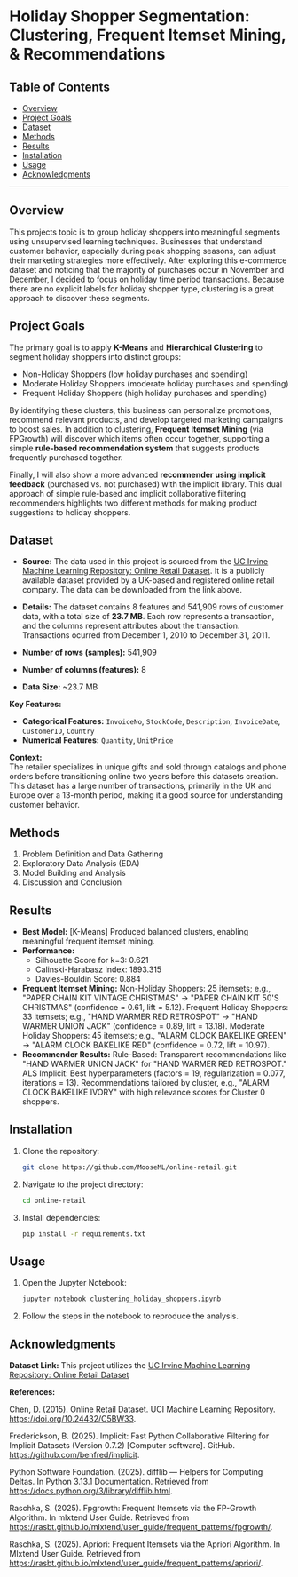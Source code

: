 # Holiday Shopper Segmentation: Clustering, Frequent Itemset Mining, & Recommendations

## Table of Contents
- [Overview](#overview)
- [Project Goals](#project-goals)
- [Dataset](#dataset)
- [Methods](#methods)
- [Results](#results)
- [Installation](#installation)
- [Usage](#usage)
- [Acknowledgments](#acknowledgments)

---

## Overview
This projects topic is to group holiday shoppers into meaningful segments using unsupervised learning techniques. Businesses that understand customer behavior, especially during peak shopping seasons, can adjust their marketing strategies more effectively. After exploring this e-commerce dataset and noticing that the majority of purchases occur in November and December, I decided to focus on holiday time period transactions. Because there are no explicit labels for holiday shopper type, clustering is a great approach to discover these segments.


## Project Goals
The primary goal is to apply **K-Means** and **Hierarchical Clustering** to segment holiday shoppers into distinct groups:

 - Non-Holiday Shoppers (low holiday purchases and spending)
 - Moderate Holiday Shoppers (moderate holiday purchases and spending)
 - Frequent Holiday Shoppers (high holiday purchases and spending)

By identifying these clusters, this business can personalize promotions, recommend relevant products, and develop targeted marketing campaigns to boost sales. In addition to clustering, **Frequent Itemset Mining** (via FPGrowth) will discover which items often occur together, supporting a simple **rule-based recommendation system** that suggests products frequently purchased together.

Finally, I will also show a more advanced **recommender using implicit feedback** (purchased vs. not purchased) with the implicit library. This dual approach of simple rule-based and implicit collaborative filtering recommenders highlights two different methods for making product suggestions to holiday shoppers.

## Dataset
- **Source:** The data used in this project is sourced from the [UC Irvine Machine Learning Repository: Online Retail Dataset](https://archive.ics.uci.edu/dataset/352/online+retail). It is a publicly available dataset provided by a UK-based and registered online retail company. The data can be downloaded from the link above.

- **Details:** 
The dataset contains 8 features and 541,909 rows of customer data, with a total size of  **23.7 MB**. Each row represents a transaction, and the columns represent attributes about the transaction. Transactions ocurred from December 1, 2010 to December 31, 2011.

- **Number of rows (samples):** 541,909  
- **Number of columns (features):** 8  
- **Data Size:** ~23.7 MB

**Key Features:**
- **Categorical Features:** `InvoiceNo`, `StockCode`, `Description`,  `InvoiceDate`, `CustomerID`, `Country`
- **Numerical Features:** `Quantity`, `UnitPrice`

**Context:**  
The retailer specializes in unique gifts and sold through catalogs and phone orders before transitioning online two years before this datasets creation. This dataset has a large number of transactions, primarily in the UK and Europe over a 13-month period, making it a good source for understanding customer behavior.

## Methods
1. Problem Definition and Data Gathering
2. Exploratory Data Analysis (EDA)
3. Model Building and Analysis
4. Discussion and Conclusion
   
## Results
- **Best Model:** [K-Means] Produced balanced clusters, enabling meaningful frequent itemset mining.
- **Performance:**
  - Silhouette Score for k=3: 0.621
  - Calinski-Harabasz Index: 1893.315
  - Davies-Bouldin Score: 0.884
- **Frequent Itemset Mining:**
Non-Holiday Shoppers: 25 itemsets; e.g., "PAPER CHAIN KIT VINTAGE CHRISTMAS" → "PAPER CHAIN KIT 50'S CHRISTMAS" (confidence = 0.61, lift = 5.12).
Frequent Holiday Shoppers: 33 itemsets; e.g., "HAND WARMER RED RETROSPOT" → "HAND WARMER UNION JACK" (confidence = 0.89, lift = 13.18).
Moderate Holiday Shoppers: 45 itemsets; e.g., "ALARM CLOCK BAKELIKE GREEN" → "ALARM CLOCK BAKELIKE RED" (confidence = 0.72, lift = 10.97).
- **Recommender Results:**
Rule-Based: Transparent recommendations like "HAND WARMER UNION JACK" for "HAND WARMER RED RETROSPOT."
ALS Implicit: Best hyperparameters (factors = 19, regularization = 0.077, iterations = 13). Recommendations tailored by cluster, e.g., "ALARM CLOCK BAKELIKE IVORY" with high relevance scores for Cluster 0 shoppers.

## Installation
1. Clone the repository:
   ```bash
   git clone https://github.com/MooseML/online-retail.git

2. Navigate to the project directory:
   ```bash
   cd online-retail

3. Install dependencies:
   ```bash
   pip install -r requirements.txt

## Usage
1. Open the Jupyter Notebook:
   ```bash
   jupyter notebook clustering_holiday_shoppers.ipynb
   
2. Follow the steps in the notebook to reproduce the analysis.

## Acknowledgments

**Dataset Link:** This project utilizes the [UC Irvine Machine Learning Repository: Online Retail Dataset](https://archive.ics.uci.edu/dataset/352/online+retail)

**References:**

Chen, D. (2015). Online Retail Dataset. UCI Machine Learning Repository. https://doi.org/10.24432/C5BW33.

Frederickson, B. (2025). Implicit: Fast Python Collaborative Filtering for Implicit Datasets (Version 0.7.2) [Computer software]. GitHub. https://github.com/benfred/implicit.

Python Software Foundation. (2025). difflib — Helpers for Computing Deltas. In Python 3.13.1 Documentation. Retrieved from https://docs.python.org/3/library/difflib.html.

Raschka, S. (2025). Fpgrowth: Frequent Itemsets via the FP-Growth Algorithm. In mlxtend User Guide. Retrieved from https://rasbt.github.io/mlxtend/user_guide/frequent_patterns/fpgrowth/.

Raschka, S. (2025). Apriori: Frequent Itemsets via the Apriori Algorithm. In Mlxtend User Guide. Retrieved from https://rasbt.github.io/mlxtend/user_guide/frequent_patterns/apriori/.

